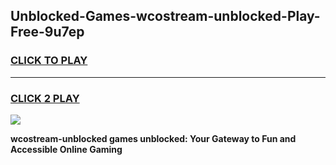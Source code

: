 
## Unblocked-Games-wcostream-unblocked-Play-Free-9u7ep
<h3>
<a href="https://premium76.site?title=wcostream-unblocked&ref=18A1">CLICK TO PLAY</a></h3>
<hr>

<h3>
<a href="https://premium76.site?title=wcostream-unblocked&ref=18A1">CLICK 2 PLAY</a>
  
</h3>

<a href="https://premium76.site?title=wcostream-unblocked&ref=18A1"><img src="https://clearcache.store/games.png"></a>


**wcostream-unblocked games unblocked: Your Gateway to Fun and Accessible Online Gaming**
